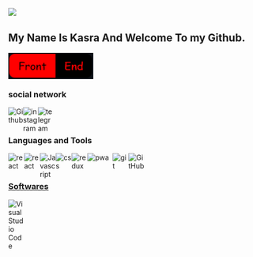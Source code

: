 <p align="left">
    <img src="https://capsule-render.vercel.app/api?type=waving&color=gradient&text=Welcome&height=100&section=header"/>
</p> 

## My Name Is Kasra And Welcome To my Github.
 
<img class="icon" align="left" alt="frontend" width="172px" src="./src/image/gittt.PNG" />
<br />
<br />
<br />

### social network 
<a href="https://github.com/KasraMg" target="_blank"><img class="icon"  width="30px" align="left" alt="Github"  src="https://img.icons8.com/3d-fluency/94/null/github.png" /></a>
<a href="https://instagram.com/_ka.s.ra_?igshid=ZGUzMzM3NWJiOQ==" target="_blank"><img class="icon" align="left" alt="instagram" width="30px" src="https://img.icons8.com/3d-fluency/94/null/instagram-new.png" /></a>
<a href="http://T.me/shahiinnnnn" target="_blank"><img class="icon" align="left" alt="telegram" width="30px" src="https://img.icons8.com/?size=100&id=k4jADXhS5U1t&format=png" /></a>


<br />
<br />

### Languages and Tools

<div>
  <a href="https://react.dev/" target="_blank"><img class="icon" align="left" alt="react" width="32px" src="https://img.icons8.com/?size=200&id=NfbyHexzVEDk&format=png" />
  <a href="https://getbootstrap.com/" target="_blank"><img class="icon" align="left" alt="react" width="32px" src="https://img.icons8.com/?size=512&id=66TslYQuFETx&format=png" />
  <a href="https://developer.mozilla.org/en-US/docs/Web/JavaScript" target="_blank"><img class="icon" align="left" alt="Javascript" width="32px" src="https://img.icons8.com/fluency/48/null/javascript.png" />
      <a href="https://www.w3schools.com/css/css_intro.asp" target="_blank"><img class="icon" align="left" alt="css" width="32px" src="https://img.icons8.com/?size=100&id=YjeKwnSQIBUq&format=png" />
 <a href=" https://redux.js.org/" target="_blank"><img class="icon" align="left" alt="redux" width="32px" src="https://img.icons8.com/?size=100&id=egQrEphjrirz&format=png" />
   
 <a  href="[ https://redux.js.org/](https://web.dev/progressive-web-apps/)" target="_blank"><img style=' width: 51px' height='31px' class="icon" align="left" alt="pwa"  src="https://www.4xtreme.com/wp-content/uploads/2019/10/pwa.png" />
   
  <a href="https://git-scm.com/" target="_blank"> <img class="icon" align="left" alt="git" width="32px" src="https://img.icons8.com/color/48/null/git.png"/>
  <a href="https://github.com/" target="_blank"> <img class="icon" align="left" alt="GitHub" width="32px" src="https://img.icons8.com/3d-fluency/94/null/github.png" />

</div>

<br />
<br />

### Softwares

<div>
  <a href="https://code.visualstudio.com/" target="_blank"><img class="icon" align="left" alt="Visual Studio Code" width="32px" src="https://img.icons8.com/color/48/null/visual-studio-code-2019.png" />

</div>

<br />
<br />
